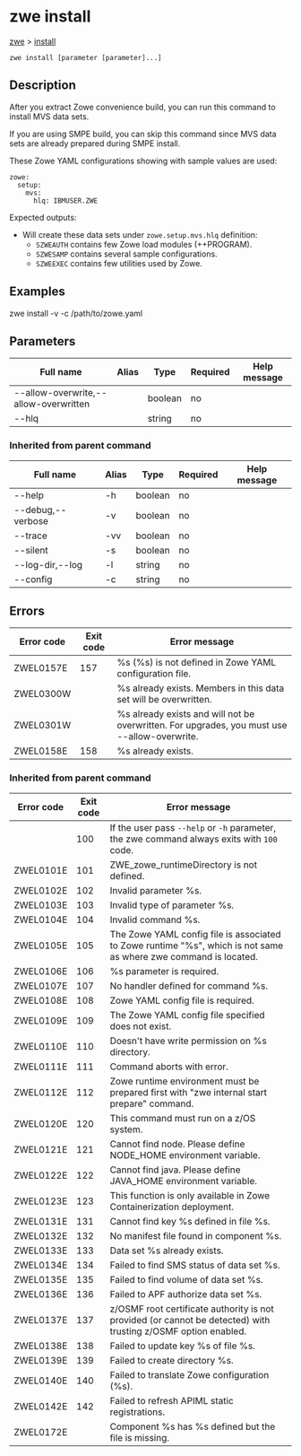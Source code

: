 # zwe install

[zwe](./zwe) > [install](./zwe-install)

	zwe install [parameter [parameter]...]

## Description

After you extract Zowe convenience build, you can run this command to install
MVS data sets.

If you are using SMPE build, you can skip this command since MVS data sets are
already prepared during SMPE install.

These Zowe YAML configurations showing with sample values are used:

```
zowe:
  setup:
    mvs:
      hlq: IBMUSER.ZWE
```

Expected outputs:

- Will create these data sets under `zowe.setup.mvs.hlq` definition:
  * `SZWEAUTH` contains few Zowe load modules (++PROGRAM).
  * `SZWESAMP` contains several sample configurations.
  * `SZWEEXEC` contains few utilities used by Zowe.


## Examples

zwe install -v -c /path/to/zowe.yaml


## Parameters

Full name|Alias|Type|Required|Help message
|---|---|---|---|---
--allow-overwrite,--allow-overwritten||boolean|no||Allow overwritten existing MVS data set.
--hlq||string|no||Install Zowe to this high level qualifier.\nIf you specify this value, --config is not required.
### Inherited from parent command

Full name|Alias|Type|Required|Help message
|---|---|---|---|---
--help|-h|boolean|no||Display this help.
--debug,--verbose|-v|boolean|no||Enable verbose mode.
--trace|-vv|boolean|no||Enable trace level debug mode.
--silent|-s|boolean|no||Do not display messages to standard output.
--log-dir,--log|-l|string|no||Write logs to this directory.
--config|-c|string|no||Path to Zowe configuration zowe.yaml file.


## Errors

Error code|Exit code|Error message
|---|---|---
ZWEL0157E|157|%s (%s) is not defined in Zowe YAML configuration file.
ZWEL0300W||%s already exists. Members in this data set will be overwritten.
ZWEL0301W||%s already exists and will not be overwritten. For upgrades, you must use --allow-overwrite.
ZWEL0158E|158|%s already exists.
### Inherited from parent command

Error code|Exit code|Error message
|---|---|---
||100|If the user pass `--help` or `-h` parameter, the zwe command always exits with `100` code.
ZWEL0101E|101|ZWE_zowe_runtimeDirectory is not defined.
ZWEL0102E|102|Invalid parameter %s.
ZWEL0103E|103|Invalid type of parameter %s.
ZWEL0104E|104|Invalid command %s.
ZWEL0105E|105|The Zowe YAML config file is associated to Zowe runtime "%s", which is not same as where zwe command is located.
ZWEL0106E|106|%s parameter is required.
ZWEL0107E|107|No handler defined for command %s.
ZWEL0108E|108|Zowe YAML config file is required.
ZWEL0109E|109|The Zowe YAML config file specified does not exist.
ZWEL0110E|110|Doesn't have write permission on %s directory.
ZWEL0111E|111|Command aborts with error.
ZWEL0112E|112|Zowe runtime environment must be prepared first with "zwe internal start prepare" command.
ZWEL0120E|120|This command must run on a z/OS system.
ZWEL0121E|121|Cannot find node. Please define NODE_HOME environment variable.
ZWEL0122E|122|Cannot find java. Please define JAVA_HOME environment variable.
ZWEL0123E|123|This function is only available in Zowe Containerization deployment.
ZWEL0131E|131|Cannot find key %s defined in file %s.
ZWEL0132E|132|No manifest file found in component %s.
ZWEL0133E|133|Data set %s already exists.
ZWEL0134E|134|Failed to find SMS status of data set %s.
ZWEL0135E|135|Failed to find volume of data set %s.
ZWEL0136E|136|Failed to APF authorize data set %s.
ZWEL0137E|137|z/OSMF root certificate authority is not provided (or cannot be detected) with trusting z/OSMF option enabled.
ZWEL0138E|138|Failed to update key %s of file %s.
ZWEL0139E|139|Failed to create directory %s.
ZWEL0140E|140|Failed to translate Zowe configuration (%s).
ZWEL0142E|142|Failed to refresh APIML static registrations.
ZWEL0172E||Component %s has %s defined but the file is missing.
